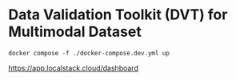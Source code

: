 # Data Validation Toolkit (DVT) for Multimodal Dataset

```
docker compose -f ./docker-compose.dev.yml up
```

https://app.localstack.cloud/dashboard